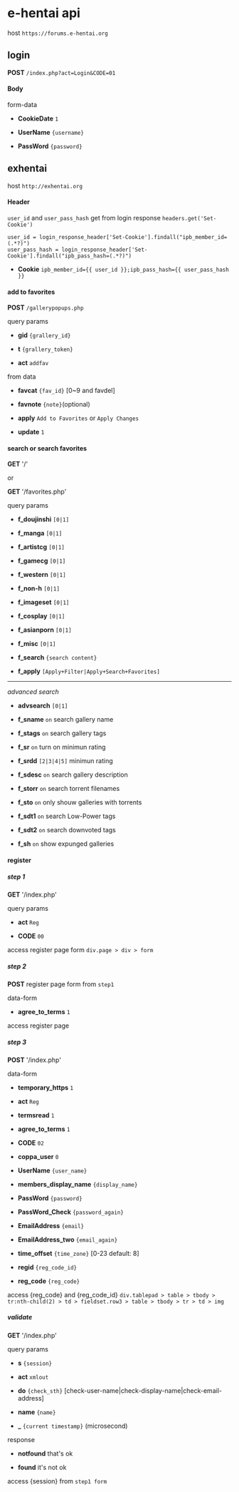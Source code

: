 e-hentai api
============

host `https://forums.e-hentai.org`

## login

**POST** `/index.php?act=Login&CODE=01`

#### Body

form-data

- **CookieDate** `1`

- **UserName** `{username}`

- **PassWord** `{password}`

## exhentai

host `http://exhentai.org`

#### Header

`user_id` and `user_pass_hash` get from login response `headers.get('Set-Cookie')`

```
user_id = login_response_header['Set-Cookie'].findall("ipb_member_id=(.*?)")
user_pass_hash = login_response_header['Set-Cookie'].findall("ipb_pass_hash=(.*?)")
```

- **Cookie** `ipb_member_id={{ user_id }};ipb_pass_hash={{ user_pass_hash }}`

#### add to favorites

**POST** `/gallerypopups.php`

query params

- **gid** `{grallery_id}`

- **t** `{grallery_token}`

- **act** `addfav`

from data

- **favcat** `{fav_id}` [0~9 and favdel]

- **favnote** `{note}`(optional)

- **apply** `Add to Favorites` or `Apply Changes`

- **update** `1`

#### search or search favorites

**GET** '/'

or

**GET** '/favorites.php'

query params

- **f_doujinshi** `[0|1]`

- **f_manga** `[0|1]`

- **f_artistcg** `[0|1]`

- **f_gamecg** `[0|1]`

- **f_western** `[0|1]`

- **f_non-h** `[0|1]`

- **f_imageset** `[0|1]`

- **f_cosplay** `[0|1]`

- **f_asianporn** `[0|1]`

- **f_misc** `[0|1]`

- **f_search** `{search content}`

- **f_apply** `[Apply+Filter|Apply+Search+Favorites]`

---

*advanced search*

- **advsearch** `[0|1]`

- **f_sname** `on` search gallery name

- **f_stags** `on`  search gallery tags

- **f_sr** `on` turn on minimun rating

- **f_srdd** `[2|3|4|5]` minimun rating

- **f_sdesc** `on` search gallery description

- **f_storr** `on` search torrent filenames

- **f_sto** `on` only shouw galleries with torrents

- **f_sdt1** `on` search Low-Power tags

- **f_sdt2** `on` search downvoted tags

- **f_sh** `on` show expunged galleries

#### register

##### step 1

**GET** '/index.php'

query params

- **act** `Reg`

- **CODE** `00`

access register page form
`div.page > div > form`

##### step 2

**POST** register page form from `step1`

data-form

- **agree_to_terms** `1`

access register page

##### step 3

**POST** '/index.php'

data-form

- **temporary_https** `1`

- **act** `Reg`

- **termsread** `1`

- **agree_to_terms** `1`

- **CODE** `02`

- **coppa_user** `0`

- **UserName** `{user_name}`

- **members_display_name** `{display_name}`

- **PassWord** `{password}`

- **PassWord_Check** `{password_again}`

- **EmailAddress** `{email}`

- **EmailAddress_two** `{email_again}`

- **time_offset** `{time_zone}` [0-23 default: 8]

- **regid** `{reg_code_id}`

- **reg_code** `{reg_code}`

access {reg_code} and {reg_code_id}
`div.tablepad > table > tbody > tr:nth-child(2) > td > fieldset.row3 > table > tbody > tr > td > img`

##### validate

**GET** '/index.php'

query params

- **s** `{session}`

- **act** `xmlout`

- **do** `{check_sth}` [check-user-name|check-display-name|check-email-address]

- **name** `{name}`

- **_** `{current timestamp}` (microsecond)

response

- **notfound** that's ok

- **found** it's not ok

access {session} from `step1 form`
